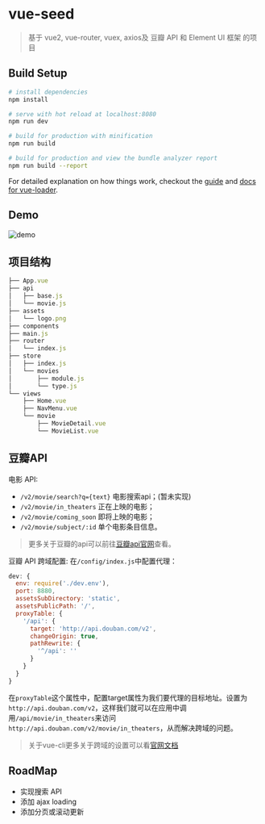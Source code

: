 # vue-seed

> 基于 vue2, vue-router, vuex, axios及 豆瓣 API 和 Element UI 框架 的项目 

## Build Setup

``` bash
# install dependencies
npm install

# serve with hot reload at localhost:8080
npm run dev

# build for production with minification
npm run build

# build for production and view the bundle analyzer report
npm run build --report
```

For detailed explanation on how things work, checkout the [guide](http://vuejs-templates.github.io/webpack/) and [docs for vue-loader](http://vuejs.github.io/vue-loader).

## Demo

![demo](https://j.gifs.com/g592g3.gif)

## 项目结构
```javascript
├── App.vue
├── api
│   ├── base.js
│   └── movie.js
├── assets
│   └── logo.png
├── components
├── main.js
├── router
│   └── index.js
├── store
│   ├── index.js
│   └── movies
│       ├── module.js
│       └── type.js
└── views
    ├── Home.vue
    ├── NavMenu.vue
    └── movie
        ├── MovieDetail.vue
        └── MovieList.vue

```
## 豆瓣API
电影 API:
* `/v2/movie/search?q={text}` 电影搜索api；(暂未实现)
* `/v2/movie/in_theaters` 正在上映的电影；
* `/v2/movie/coming_soon` 即将上映的电影；
* `/v2/movie/subject/:id` 单个电影条目信息。

>更多关于豆瓣的api可以前往[豆瓣api官网](https://developers.douban.com/wiki/?title=guide)查看。

豆瓣 API 跨域配置:
在`/config/index.js`中配置代理：
```javascript
dev: {
  env: require('./dev.env'),
  port: 8880,
  assetsSubDirectory: 'static',
  assetsPublicPath: '/',
  proxyTable: {
    '/api': {
      target: 'http://api.douban.com/v2',
      changeOrigin: true,
      pathRewrite: {
        '^/api': ''
      }
    }
  }
}
```
在`proxyTable`这个属性中，配置target属性为我们要代理的目标地址。设置为`http://api.douban.com/v2`，这样我们就可以在应用中调用`/api/movie/in_theaters`来访问`http://api.douban.com/v2/movie/in_theaters`，从而解决跨域的问题。
>关于vue-cli更多关于跨域的设置可以看[官网文档](http://vuejs-templates.github.io/webpack/)

## RoadMap
* 实现搜索 API
* 添加 ajax loading
* 添加分页或滚动更新
